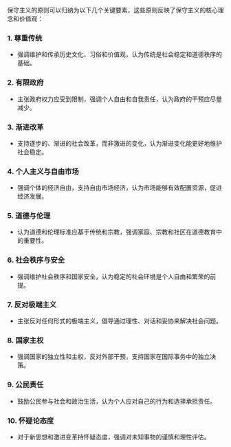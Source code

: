 保守主义的原则可以归纳为以下几个关键要素，这些原则反映了保守主义的核心理念和价值观：
### 1. **尊重传统**
   - 强调维护和传承历史文化、习俗和价值观，认为传统是社会稳定和道德秩序的基础。

### 2. **有限政府**
   - 主张政府权力应受到限制，强调个人自由和自我责任，认为政府的干预应尽量减少。

### 3. **渐进改革**
   - 支持逐步的、渐进的社会改革，而非激进的变化，认为渐进变化能更好地维护社会稳定。

### 4. **个人主义与自由市场**
   - 强调个体的经济自由，支持自由市场经济，认为市场能够有效配置资源，促进经济发展。

### 5. **道德与伦理**
   - 认为道德和伦理标准应基于传统和宗教，强调家庭、宗教和社区在道德教育中的重要性。

### 6. **社会秩序与安全**
   - 强调维护社会秩序和国家安全，认为稳定的社会环境是个人自由和繁荣的前提。

### 7. **反对极端主义**
   - 主张反对任何形式的极端主义，倡导通过理性、对话和妥协来解决社会问题。

### 8. **国家主权**
   - 强调国家的独立性和主权，反对外部干预，支持国家在国际事务中的独立决策。

### 9. **公民责任**
   - 鼓励公民参与社会和政治生活，认为个人应对自己的行为和选择承担责任。

### 10. **怀疑论态度**
   - 对于新思想和激进变革持怀疑态度，强调对未知事物的谨慎和理性评估。
